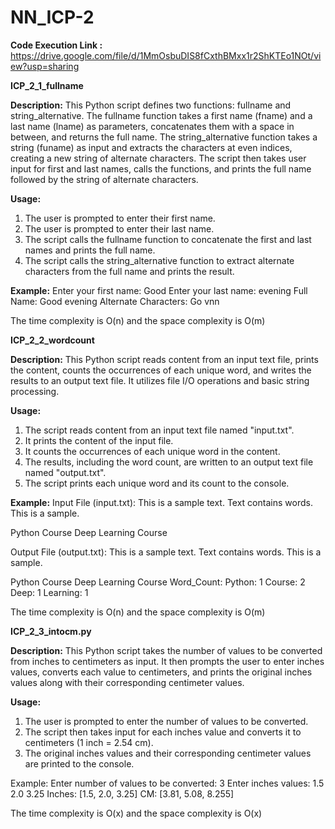 # NN_ICP-2

**Code Execution Link :**  https://drive.google.com/file/d/1MmOsbuDIS8fCxthBMxx1r2ShKTEo1NOt/view?usp=sharing

**ICP_2_1_fullname**

**Description:**
This Python script defines two functions: fullname and string_alternative. The fullname function takes a first name (fname) and a last name (lname) as parameters, concatenates them with a space in between, and returns the full name. The string_alternative function takes a string (funame) as input and extracts the characters at even indices, creating a new string of alternate characters. The script then takes user input for first and last names, calls the functions, and prints the full name followed by the string of alternate characters.

**Usage:**
1. The user is prompted to enter their first name.
2. The user is prompted to enter their last name.
3. The script calls the fullname function to concatenate the first and last names and prints the full name.
4. The script calls the string_alternative function to extract alternate characters from the full name and prints the result.

**Example:**
Enter your first name:
Good 
Enter your last name:
evening
Full Name: Good evening
Alternate Characters: Go vnn

The time complexity is O(n)  and the space complexity is O(m)

**ICP_2_2_wordcount**

**Description:**
This Python script reads content from an input text file, prints the content, counts the occurrences of each unique word, and writes the results to an output text file. It utilizes file I/O operations and basic string processing.

**Usage:**
1. The script reads content from an input text file named "input.txt".
2. It prints the content of the input file.
3. It counts the occurrences of each unique word in the content.
4. The results, including the word count, are written to an output text file named "output.txt".
5. The script prints each unique word and its count to the console.

**Example:**
Input File (input.txt):
This is a sample text. Text contains words. This is a sample.

Python Course
Deep Learning Course

Output File (output.txt):
This is a sample text. Text contains words. This is a sample.

Python Course
Deep Learning Course
Word_Count:
Python: 1
Course: 2
Deep: 1
Learning: 1

The time complexity is O(n)  and the space complexity is O(m)

**ICP_2_3_intocm.py**

**Description:**
This Python script takes the number of values to be converted from inches to centimeters as input. It then prompts the user to enter inches values, converts each value to centimeters, and prints the original inches values along with their corresponding centimeter values.

**Usage:**
1. The user is prompted to enter the number of values to be converted.
2. The script then takes input for each inches value and converts it to centimeters (1 inch = 2.54 cm).
3. The original inches values and their corresponding centimeter values are printed to the console.

Example:
Enter number of values to be converted: 3
Enter inches values:
1.5
2.0
3.25
Inches: [1.5, 2.0, 3.25]
CM: [3.81, 5.08, 8.255]

The time complexity is O(x)  and the space complexity is O(x)
